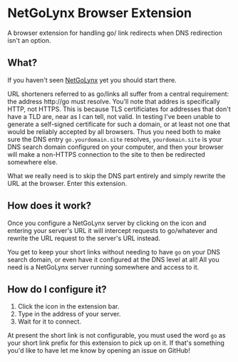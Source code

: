 # NetGoLynx Browser Extension

A browser extension for handling go/ link redirects when DNS redirection isn't an option.

## What?

If you haven't seen [NetGoLynx](https://github.com/Cellivar/NetGoLynx) yet you should start there.

URL shorteners referred to as go/links all suffer from a central requirement: the address http://go must resolve. You'll note that addres is specifically HTTP, not HTTPS. This is because TLS certificiates for addresses that don't have a TLD are, near as I can tell, not valid. In testing I've been unable to generate a self-signed certificate for such a domain, or at least not one that would be reliably accepted by all browsers. Thus you need both to make sure the DNS entry `go.yourdomain.site` resolves, `yourdomain.site` is your DNS search domain configured on your computer, and then your browser will make a non-HTTPS connection to the site to then be redirected somewhere else.

What we really need is to skip the DNS part entirely and simply rewrite the URL at the browser. Enter this extension.

## How does it work?

Once you configure a NetGoLynx server by clicking on the icon and entering your server's URL it will intercept requests to go/whatever and rewrite the URL request to the server's URL instead.

You get to keep your short links without needing to have `go` on your DNS search domain, or even have it configured at the DNS level at all! All you need is a NetGoLynx server running somewhere and access to it.

## How do I configure it?

1. Click the icon in the extension bar.
2. Type in the address of your server.
3. Wait for it to connect.

At present the short link is not configurable, you must used the word `go` as your short link prefix for this extension to pick up on it. If that's something you'd like to have let me know by opening an issue on GitHub!